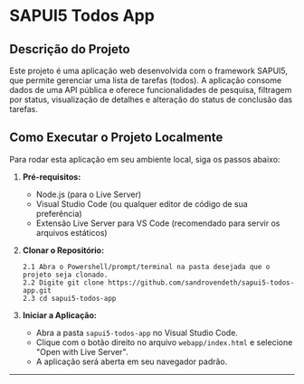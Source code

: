 # SAPUI5 Todos App

## Descrição do Projeto

Este projeto é uma aplicação web desenvolvida com o framework SAPUI5, que permite gerenciar uma lista de tarefas (todos). A aplicação consome dados de uma API pública e oferece funcionalidades de pesquisa, filtragem por status, visualização de detalhes e alteração do status de conclusão das tarefas.

## Como Executar o Projeto Localmente

Para rodar esta aplicação em seu ambiente local, siga os passos abaixo:

1.  **Pré-requisitos:**
    *   Node.js (para o Live Server)
    *   Visual Studio Code (ou qualquer editor de código de sua preferência)
    *   Extensão Live Server para VS Code (recomendado para servir os arquivos estáticos)
      
2.  **Clonar o Repositório:**
    ```
    2.1 Abra o Powershell/prompt/terminal na pasta desejada que o projeto seja clonado.
    2.2 Digite git clone https://github.com/sandrovendeth/sapui5-todos-app.git
    2.3 cd sapui5-todos-app
    ```
4.  **Iniciar a Aplicação:**
    *   Abra a pasta `sapui5-todos-app` no Visual Studio Code.
    *   Clique com o botão direito no arquivo `webapp/index.html` e selecione "Open with Live Server".
    *   A aplicação será aberta em seu navegador padrão.

---

